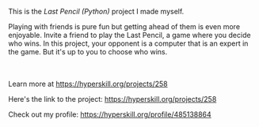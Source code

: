 This is the *Last Pencil (Python)* project I made myself.


<p>Playing with friends is pure fun but getting ahead of them is even more enjoyable. Invite a friend to play the Last Pencil, a game where you decide who wins. In this project, your opponent is a computer that is an expert in the game. But it's up to you to choose who wins.</p><br/><br/>Learn more at <a href="https://hyperskill.org/projects/258?utm_source=ide&utm_medium=ide&utm_campaign=ide&utm_content=project-card">https://hyperskill.org/projects/258</a>

Here's the link to the project: https://hyperskill.org/projects/258

Check out my profile: https://hyperskill.org/profile/485138864